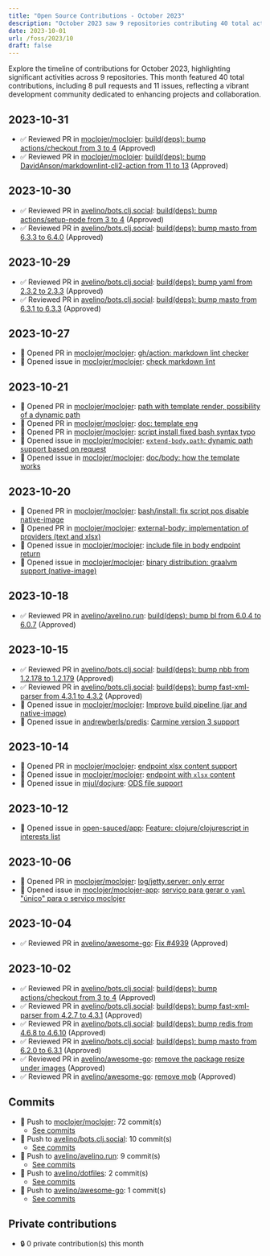 ```yaml
---
title: "Open Source Contributions - October 2023"
description: "October 2023 saw 9 repositories contributing 40 total activities, including 8 pull requests and 11 issues, showcasing robust collaboration and development progress."
date: 2023-10-01
url: /foss/2023/10
draft: false
---
```


Explore the timeline of contributions for October 2023, highlighting significant activities across 9 repositories. This month featured 40 total contributions, including 8 pull requests and 11 issues, reflecting a vibrant development community dedicated to enhancing projects and collaboration.

## 2023-10-31

- ✅ Reviewed PR in [moclojer/moclojer](https://github.com/moclojer/moclojer): [build(deps): bump actions/checkout from 3 to 4](https://github.com/moclojer/moclojer/pull/171#pullrequestreview-1705311984) (Approved)
- ✅ Reviewed PR in [moclojer/moclojer](https://github.com/moclojer/moclojer): [build(deps): bump DavidAnson/markdownlint-cli2-action from 11 to 13](https://github.com/moclojer/moclojer/pull/172#pullrequestreview-1705311706) (Approved)

## 2023-10-30

- ✅ Reviewed PR in [avelino/bots.clj.social](https://github.com/avelino/bots.clj.social): [build(deps): bump actions/setup-node from 3 to 4](https://github.com/avelino/bots.clj.social/pull/90#pullrequestreview-1703584197) (Approved)
- ✅ Reviewed PR in [avelino/bots.clj.social](https://github.com/avelino/bots.clj.social): [build(deps): bump masto from 6.3.3 to 6.4.0](https://github.com/avelino/bots.clj.social/pull/89#pullrequestreview-1703581828) (Approved)

## 2023-10-29

- ✅ Reviewed PR in [avelino/bots.clj.social](https://github.com/avelino/bots.clj.social): [build(deps): bump yaml from 2.3.2 to 2.3.3](https://github.com/avelino/bots.clj.social/pull/87#pullrequestreview-1702933761) (Approved)
- ✅ Reviewed PR in [avelino/bots.clj.social](https://github.com/avelino/bots.clj.social): [build(deps): bump masto from 6.3.1 to 6.3.3](https://github.com/avelino/bots.clj.social/pull/88#pullrequestreview-1702933707) (Approved)

## 2023-10-27

- 🔀 Opened PR in [moclojer/moclojer](https://github.com/moclojer/moclojer): [gh/action: markdown lint checker](https://github.com/moclojer/moclojer/pull/169)
- 🐛 Opened issue in [moclojer/moclojer](https://github.com/moclojer/moclojer): [check markdown lint](https://github.com/moclojer/moclojer/issues/168)

## 2023-10-21

- 🔀 Opened PR in [moclojer/moclojer](https://github.com/moclojer/moclojer): [path with template render, possibility of a dynamic path](https://github.com/moclojer/moclojer/pull/167)
- 🔀 Opened PR in [moclojer/moclojer](https://github.com/moclojer/moclojer): [doc: template eng](https://github.com/moclojer/moclojer/pull/165)
- 🔀 Opened PR in [moclojer/moclojer](https://github.com/moclojer/moclojer): [script install fixed bash syntax typo](https://github.com/moclojer/moclojer/pull/164)
- 🐛 Opened issue in [moclojer/moclojer](https://github.com/moclojer/moclojer): [`extend-body.path`: dynamic path support based on request](https://github.com/moclojer/moclojer/issues/166)
- 🐛 Opened issue in [moclojer/moclojer](https://github.com/moclojer/moclojer): [doc/body: how the template works](https://github.com/moclojer/moclojer/issues/163)

## 2023-10-20

- 🔀 Opened PR in [moclojer/moclojer](https://github.com/moclojer/moclojer): [bash/install: fix script pos disable native-image](https://github.com/moclojer/moclojer/pull/162)
- 🔀 Opened PR in [moclojer/moclojer](https://github.com/moclojer/moclojer): [external-body: implementation of providers (text and xlsx)](https://github.com/moclojer/moclojer/pull/161)
- 🐛 Opened issue in [moclojer/moclojer](https://github.com/moclojer/moclojer): [include file in body endpoint return](https://github.com/moclojer/moclojer/issues/160)
- 🐛 Opened issue in [moclojer/moclojer](https://github.com/moclojer/moclojer): [binary distribution: graalvm support (native-image)](https://github.com/moclojer/moclojer/issues/158)

## 2023-10-18

- ✅ Reviewed PR in [avelino/avelino.run](https://github.com/avelino/avelino.run): [build(deps): bump bl from 6.0.4 to 6.0.7](https://github.com/avelino/avelino.run/pull/50#pullrequestreview-1684972281) (Approved)

## 2023-10-15

- ✅ Reviewed PR in [avelino/bots.clj.social](https://github.com/avelino/bots.clj.social): [build(deps): bump nbb from 1.2.178 to 1.2.179](https://github.com/avelino/bots.clj.social/pull/86#pullrequestreview-1678778967) (Approved)
- ✅ Reviewed PR in [avelino/bots.clj.social](https://github.com/avelino/bots.clj.social): [build(deps): bump fast-xml-parser from 4.3.1 to 4.3.2](https://github.com/avelino/bots.clj.social/pull/85#pullrequestreview-1678778902) (Approved)
- 🐛 Opened issue in [moclojer/moclojer](https://github.com/moclojer/moclojer): [Improve build pipeline (jar and native-image)](https://github.com/moclojer/moclojer/issues/154)
- 🐛 Opened issue in [andrewberls/predis](https://github.com/andrewberls/predis): [Carmine version 3 support](https://github.com/andrewberls/predis/issues/10)

## 2023-10-14

- 🔀 Opened PR in [moclojer/moclojer](https://github.com/moclojer/moclojer): [endpoint xlsx content support](https://github.com/moclojer/moclojer/pull/153)
- 🐛 Opened issue in [moclojer/moclojer](https://github.com/moclojer/moclojer): [endpoint with `xlsx` content](https://github.com/moclojer/moclojer/issues/152)
- 🐛 Opened issue in [mjul/docjure](https://github.com/mjul/docjure): [ODS file support](https://github.com/mjul/docjure/issues/110)

## 2023-10-12

- 🐛 Opened issue in [open-sauced/app](https://github.com/open-sauced/app): [Feature: clojure/clojurescript in interests list](https://github.com/open-sauced/app/issues/1878)

## 2023-10-06

- 🔀 Opened PR in [moclojer/moclojer](https://github.com/moclojer/moclojer): [log/jetty.server: only error](https://github.com/moclojer/moclojer/pull/151)
- 🐛 Opened issue in [moclojer/moclojer-app](https://github.com/moclojer/moclojer-app): [serviço para gerar o `yaml` "único" para o serviço moclojer](https://github.com/moclojer/moclojer-app/issues/79)

## 2023-10-04

- ✅ Reviewed PR in [avelino/awesome-go](https://github.com/avelino/awesome-go): [Fix #4939](https://github.com/avelino/awesome-go/pull/5033#pullrequestreview-1657944924) (Approved)

## 2023-10-02

- ✅ Reviewed PR in [avelino/bots.clj.social](https://github.com/avelino/bots.clj.social): [build(deps): bump actions/checkout from 3 to 4](https://github.com/avelino/bots.clj.social/pull/79#pullrequestreview-1652275724) (Approved)
- ✅ Reviewed PR in [avelino/bots.clj.social](https://github.com/avelino/bots.clj.social): [build(deps): bump fast-xml-parser from 4.2.7 to 4.3.1](https://github.com/avelino/bots.clj.social/pull/83#pullrequestreview-1652274742) (Approved)
- ✅ Reviewed PR in [avelino/bots.clj.social](https://github.com/avelino/bots.clj.social): [build(deps): bump redis from 4.6.8 to 4.6.10](https://github.com/avelino/bots.clj.social/pull/81#pullrequestreview-1652273936) (Approved)
- ✅ Reviewed PR in [avelino/bots.clj.social](https://github.com/avelino/bots.clj.social): [build(deps): bump masto from 6.2.0 to 6.3.1](https://github.com/avelino/bots.clj.social/pull/84#pullrequestreview-1652270749) (Approved)
- ✅ Reviewed PR in [avelino/awesome-go](https://github.com/avelino/awesome-go): [remove the package resize under images](https://github.com/avelino/awesome-go/pull/4615#pullrequestreview-1652278324) (Approved)
- ✅ Reviewed PR in [avelino/awesome-go](https://github.com/avelino/awesome-go): [remove mob](https://github.com/avelino/awesome-go/pull/5024#pullrequestreview-1652271982) (Approved)

## Commits

- 🔨 Push to [moclojer/moclojer](https://github.com/moclojer/moclojer): 72 commit(s)
  - [See commits](https://github.com/moclojer/moclojer/commits?author=avelino&since=2023-10-01T00:00:00Z&until=2023-10-31T23:59:59Z)
- 🔨 Push to [avelino/bots.clj.social](https://github.com/avelino/bots.clj.social): 10 commit(s)
  - [See commits](https://github.com/avelino/bots.clj.social/commits?author=avelino&since=2023-10-01T00:00:00Z&until=2023-10-31T23:59:59Z)
- 🔨 Push to [avelino/avelino.run](https://github.com/avelino/avelino.run): 9 commit(s)
  - [See commits](https://github.com/avelino/avelino.run/commits?author=avelino&since=2023-10-01T00:00:00Z&until=2023-10-31T23:59:59Z)
- 🔨 Push to [avelino/dotfiles](https://github.com/avelino/dotfiles): 2 commit(s)
  - [See commits](https://github.com/avelino/dotfiles/commits?author=avelino&since=2023-10-01T00:00:00Z&until=2023-10-31T23:59:59Z)
- 🔨 Push to [avelino/awesome-go](https://github.com/avelino/awesome-go): 1 commit(s)
  - [See commits](https://github.com/avelino/awesome-go/commits?author=avelino&since=2023-10-01T00:00:00Z&until=2023-10-31T23:59:59Z)

## Private contributions

- 🔒 0 private contribution(s) this month

